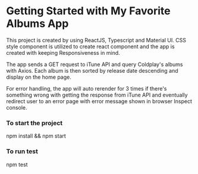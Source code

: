# Getting Started with My Favorite Albums App

This project is created by using ReactJS, Typescript and Material UI. CSS style component is utilized to create react component and the app is created with keeping Responsiveness in mind.

The app sends a GET request to iTune API and query Coldplay's albums with Axios. Each album is then sorted by release date descending and display on the home page.

For error handling, the app will auto rerender for 3 times if there's something wrong with getting the response from iTune API and eventually redirect user to an error page with error message shown in browser Inspect console.

### To start the project

npm install && npm start

### To run test

npm test
